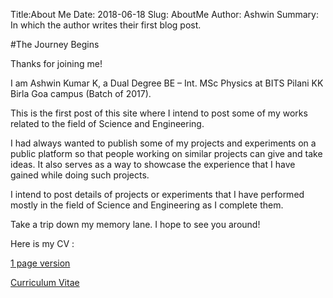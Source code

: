 Title:About Me
Date: 2018-06-18
Slug: AboutMe
Author: Ashwin
Summary: In which the author writes their first blog post.

#The Journey Begins

Thanks for joining me!

I am Ashwin Kumar K, a Dual Degree BE – Int. MSc Physics at BITS Pilani KK Birla Goa campus (Batch of 2017).

This is the first post of this site where I intend to post some of my works related to the field of Science and Engineering.

I had always wanted to publish some of my projects and experiments on a public platform so that people working on similar projects can give and take ideas. It also serves as a way to showcase the experience that I have gained while doing such projects.

I intend to post details of projects or experiments that I have performed mostly in the field of Science and Engineering as I complete them.

Take a trip down my memory lane. I hope to see you around!

Here is my CV :

[1 page version]({filename}/pdfs/Academic_CV.pdf)

[Curriculum Vitae]({filename}/pdfs/Vitae.pdf)